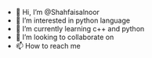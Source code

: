 - 👋 Hi, I’m @Shahfaisalnoor
- 👀 I’m interested in python language 
- 🌱 I’m currently learning c++ and python 
- 💞️ I’m looking to collaborate on 
- 📫 How to reach me 

<!---
Shahfaisalnoor/Shahfaisalnoor is a ✨ special ✨ repository because its `README.md` (this file) appears on your GitHub profile.
You can click the Preview link to take a look at your changes.
--->
